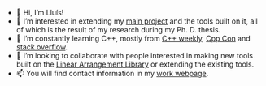 - 👋 Hi, I’m Lluís!
- 👀 I’m interested in extending my [main project](https://github.com/LAL-project/) and the tools built on it, all of which is the result of my research during my Ph. D. thesis.
- 🌱 I’m constantly learning C++, mostly from [C++ weekly](https://www.youtube.com/c/lefticus1), [Cpp Con](https://www.youtube.com/user/CppCon) and [stack overflow](https://stackoverflow.com/users/12075306/llualpu).
- 💞️ I’m looking to collaborate with people interested in making new tools built on the [Linear Arrangement Library](https://github.com/LAL-project/linear-arrangement-library) or extending the existing tools.
- 📫 You will find contact information in my [work webpage](https://cqllab.upc.edu/people/lalemany/).

<!---
lluisalemanypuig/lluisalemanypuig is a ✨ special ✨ repository because its `README.md` (this file) appears on your GitHub profile.
You can click the Preview link to take a look at your changes.
--->

